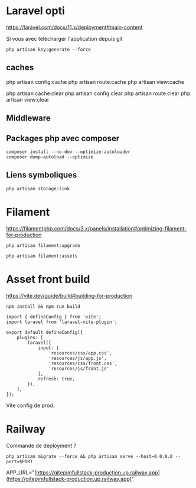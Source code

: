 
# Laravel opti
https://laravel.com/docs/11.x/deployment#main-content

Si vous avec télécharger l'application depuis git 

```
php artisan key:generate --force
```

## caches

php artisan config:cache
php artisan route:cache
php artisan view:cache

php artisan cache:clear
php artisan config:clear
php artisan route:clear
php artisan view:clear

## Middleware 


## Packages php avec composer

```
composer install --no-dev --optimize-autoloader
composer dump-autoload --optimize
```

## Liens symboliques 

```
php artisan storage:link
```

# Filament
https://filamentphp.com/docs/3.x/panels/installation#optimizing-filament-for-production

```
php artisan filament:upgrade
```

```
php artisan filament:assets
```

# Asset front build

https://vite.dev/guide/build#building-for-production

```
npm install && npm run build
```

```
import { defineConfig } from 'vite';
import laravel from 'laravel-vite-plugin';

export default defineConfig({
    plugins: [
        laravel({
            input: [
                'resources/css/app.css',
                'resources/js/app.js',
                'resources/css/front.css',
                'resources/js/front.js'
            ],
            refresh: true,
        }),
    ],
});

```

Vite config de prod. 
# Railway 

Commande de deployment ? 

```
php artisan migrate --force && php artisan serve --host=0.0.0.0 --port=$PORT
```

APP_URL="[https://gitepimfullstack-production.up.railway.app](https://gitepimfullstack-production.up.railway.app)"